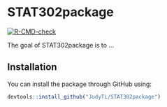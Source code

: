 
# STAT302package

<!-- badges: start -->
[![R-CMD-check](https://github.com/JudyTi/STAT302package/workflows/R-CMD-check/badge.svg)](https://github.com/JudyTi/STAT302package/actions)
<!-- badges: end -->

The goal of STAT302package is to ...

## Installation

You can install the package through GitHub using:

``` r
devtools::install_github("JudyTi/STAT302package")
```
